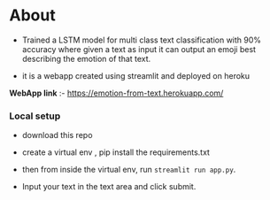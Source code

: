 # About

- Trained a LSTM model for multi class text classification with 90% accuracy where given a text as input it can output an emoji best describing the emotion of that text. 

- it is a webapp created using streamlit  and deployed on heroku

**WebApp link** :- https://emotion-from-text.herokuapp.com/

### Local setup

- download this repo
- create a virtual env , pip install the requirements.txt
- then from inside the virtual env, run `streamlit run app.py`.

- Input your text in the text area and click submit.
